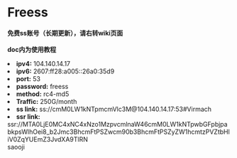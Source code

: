 # Freess
**免费ss账号（长期更新），请右转wiki页面<br /><br />
doc内为使用教程**<br />
<li><b>ipv4:</b>  104.140.14.17</li>
<li><b>ipv6:</b>  2607:ff28:a005::26a0:35d9</li>
<li><b>port:</b>  53</li>
<li><b>password:</b>  freess</li>
<li><b>method:</b>  rc4-md5</li>
<li><b>Traffic:</b>   250G/month</li>
<li><b>ss link:</b>   ss://cmM0LW1kNTpmcmVlc3M@104.140.14.17:53#Virmach</li>
<li><b>ssr link:</b>  ssr://MTA0LjE0MC4xNC4xNzo1MzpvcmlnaW46cmM0LW1kNTpwbGFpbjpabkpsWlhOei8_b2Jmc3BhcmFtPSZwcm90b3BhcmFtPSZyZW1hcmtzPVZtbHliV0ZqYUEmZ3JvdXA9TlRN</li>
  saooji
